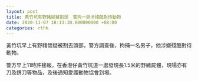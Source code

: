 ```yaml
---
layout: post
title: 黃竹坑有野豬疑被割頭　警拘一男涉殘酷對待動物
date: 2020-11-07 18:13:30.000000000 +08:00
categories: rthk
---
```


黃竹坑早上有野豬懷疑被割去頭部，警方調查後，拘捕一名男子，他涉嫌殘酷對待動物。

警方早上11時許接報，在香港仔黃竹坑道一處發現長1.5米的野豬屍體，現場亦有刀及鎅刀等物品，及後通知愛護動物協會到場。
